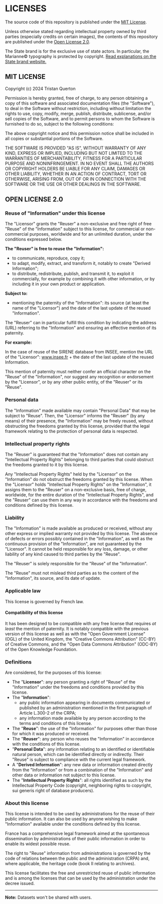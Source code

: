# LICENSES

The source code of this repository is published under the [MIT License](#mit-license).

Unless otherwise stated regarding intellectual property owned by third parties (especially credits on certain images), the contents of this repository are published under the [Open License 2.0](#open-license-20).

The State brand is for the exclusive use of state actors. In particular, the Marianne© typography is protected by copyright. [Read explanations on the State brand website.](https://www.gouvernement.fr/charte/charte-graphique-les-fondamentaux/la-typographie)

## MIT LICENSE

Copyright (c) 2024 Tristan Querton

Permission is hereby granted, free of charge, to any person obtaining a copy
of this software and associated documentation files (the "Software"), to deal
in the Software without restriction, including without limitation the rights
to use, copy, modify, merge, publish, distribute, sublicense, and/or sell
copies of the Software, and to permit persons to whom the Software is
furnished to do so, subject to the following conditions:

The above copyright notice and this permission notice shall be included in all
copies or substantial portions of the Software.

THE SOFTWARE IS PROVIDED "AS IS", WITHOUT WARRANTY OF ANY KIND, EXPRESS OR
IMPLIED, INCLUDING BUT NOT LIMITED TO THE WARRANTIES OF MERCHANTABILITY,
FITNESS FOR A PARTICULAR PURPOSE AND NONINFRINGEMENT. IN NO EVENT SHALL THE
AUTHORS OR COPYRIGHT HOLDERS BE LIABLE FOR ANY CLAIM, DAMAGES OR OTHER
LIABILITY, WHETHER IN AN ACTION OF CONTRACT, TORT OR OTHERWISE, ARISING FROM,
OUT OF OR IN CONNECTION WITH THE SOFTWARE OR THE USE OR OTHER DEALINGS IN THE
SOFTWARE.

## OPEN LICENSE 2.0

### Reuse of "Information" under this license

The "Licensor" grants the "Reuser" a non-exclusive and free right of free "Reuse" of the "Information" subject to this license, for commercial or non-commercial purposes, worldwide and for an unlimited duration, under the conditions expressed below.

**The "Reuser" is free to reuse the "Information":**

- to communicate, reproduce, copy it;
- to adapt, modify, extract, and transform it, notably to create "Derived Information";
- to distribute, redistribute, publish, and transmit it, to exploit it commercially, for example by combining it with other information, or by including it in your own product or application.

**Subject to:**

- mentioning the paternity of the "Information": its source (at least the name of the "Licensor") and the date of the last update of the reused "Information".

The "Reuser" can in particular fulfill this condition by indicating the address (URL) referring to the "Information" and ensuring an effective mention of its paternity.

**For example:**

In the case of reuse of the SIRENE database from INSEE, mention the URL of the "Licensor": www.insee.fr + the date of the last update of the reused Information.

This mention of paternity must neither confer an official character on the "Reuse" of the "Information", nor suggest any recognition or endorsement by the "Licensor", or by any other public entity, of the "Reuser" or its "Reuse".

### Personal data

The "Information" made available may contain "Personal Data" that may be subject to "Reuse". Then, the "Licensor" informs the "Reuser" (by any means) of their presence, the "Information" may be freely reused, without obstructing the freedoms granted by this license, provided that the legal framework relating to the protection of personal data is respected.

### Intellectual property rights

The "Reuser" is guaranteed that the "Information" does not contain any "Intellectual Property Rights" belonging to third parties that could obstruct the freedoms granted to it by this license.

Any "Intellectual Property Rights" held by the "Licensor" on the "Information" do not obstruct the freedoms granted by this license. When the "Licensor" holds "Intellectual Property Rights" on the "Information", it assigns them to the "Reuser" on a non-exclusive basis, free of charge, worldwide, for the entire duration of the "Intellectual Property Rights", and the "Reuser" can use them in any way in accordance with the freedoms and conditions defined by this license.

### Liability

The "Information" is made available as produced or received, without any other express or implied warranty not provided by this license. The absence of defects or errors possibly contained in the "Information", as well as the continuous provision of the "Information", are not guaranteed by the "Licensor". It cannot be held responsible for any loss, damage, or other liability of any kind caused to third parties by the "Reuse".

The "Reuser" is solely responsible for the "Reuse" of the "Information".

The "Reuse" must not mislead third parties as to the content of the "Information", its source, and its date of update.

### Applicable law

This license is governed by French law.

#### Compatibility of this license

It has been designed to be compatible with any free license that requires _at least_ the mention of paternity. It is notably compatible with the previous version of this license as well as with the "Open Government License" (OGL) of the United Kingdom, the "Creative Commons Attribution" (CC-BY) of Creative Commons, and the "Open Data Commons Attribution" (ODC-BY) of the Open Knowledge Foundation.

### Definitions

Are considered, for the purposes of this license:

- The "**Licensor**": any person granting a right of "Reuse" of the "Information" under the freedoms and conditions provided by this license.
- The "**Information**":
  - any public information appearing in documents communicated or published by an administration mentioned in the first paragraph of Article L.300-2 of the CRPA;
  - any information made available by any person according to the terms and conditions of this license.
- The "**Reuse**": the use of the "Information" for purposes other than those for which it was produced or received.
- The "**Reuser**": any person who reuses the "Information" in accordance with the conditions of this license.
- "**Personal Data**": any information relating to an identified or identifiable natural person, which can be identified directly or indirectly. Their "Reuse" is subject to compliance with the current legal framework.
- A "**Derived Information**": any new data or information created directly from the "Information" or from a combination of the "Information" and other data or information not subject to this license.
- The "**Intellectual Property Rights**": all rights identified as such by the Intellectual Property Code (copyright, neighboring rights to copyright, sui generis right of database producers).

### About this license

This license is intended to be used by administrations for the reuse of their public information. It can also be used by anyone wishing to make "Information" available under the conditions defined by this license.

France has a comprehensive legal framework aimed at the spontaneous dissemination by administrations of their public information in order to enable its widest possible reuse.

The right to "Reuse" information from administrations is governed by the code of relations between the public and the administration (CRPA) and, where applicable, the heritage code (book II relating to archives).

This license facilitates the free and unrestricted reuse of public information and is among the licenses that can be used by the administration under the decree issued.

---

**Note:** Datasets won't be shared with users.
